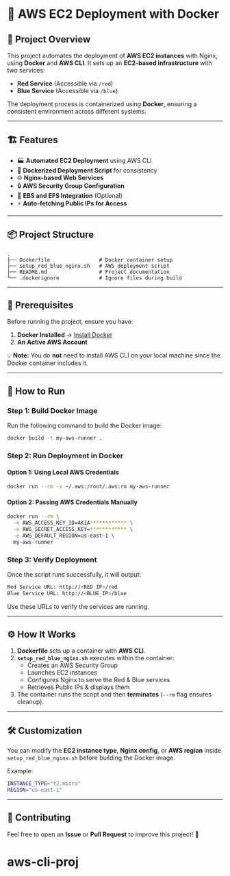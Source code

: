 # 🚀 AWS EC2 Deployment with Docker

## 📌 Project Overview

This project automates the deployment of **AWS EC2 instances** with Nginx, using **Docker** and **AWS CLI**. It sets up an **EC2-based infrastructure** with two services:

- **Red Service** (Accessible via `/red`)
- **Blue Service** (Accessible via `/blue`)

The deployment process is containerized using **Docker**, ensuring a consistent environment across different systems.

---

## 🏗️ Features

- 🏭 **Automated EC2 Deployment** using AWS CLI
- 🔄 **Dockerized Deployment Script** for consistency
- 🌐 **Nginx-based Web Services**
- 🔒 **AWS Security Group Configuration**
- 📌 **EBS and EFS Integration** (Optional)
- ⚡ **Auto-fetching Public IPs for Access**

---

## 📦 Project Structure

```
.
├── Dockerfile                # Docker container setup
├── setup_red_blue_nginx.sh   # AWS deployment script
├── README.md                 # Project documentation
└── .dockerignore             # Ignore files during build
```

---

## 🔧 Prerequisites

Before running the project, ensure you have:

1. **Docker Installed** → [Install Docker](https://docs.docker.com/get-docker/)
2. **An Active AWS Account**

💡 **Note:** You do **not** need to install AWS CLI on your local machine since the Docker container includes it.

---

## 🚀 How to Run

### **Step 1: Build Docker Image**

Run the following command to build the Docker image:

```bash
docker build -t my-aws-runner .
```

### **Step 2: Run Deployment in Docker**

#### Option 1: Using Local AWS Credentials

```bash
docker run --rm -v ~/.aws:/root/.aws:ro my-aws-runner
```

#### Option 2: Passing AWS Credentials Manually

```bash
docker run --rm \
  -e AWS_ACCESS_KEY_ID=AKIA************ \
  -e AWS_SECRET_ACCESS_KEY=************ \
  -e AWS_DEFAULT_REGION=us-east-1 \
  my-aws-runner
```

### **Step 3: Verify Deployment**

Once the script runs successfully, it will output:

```bash
Red Service URL: http://<RED_IP>/red
Blue Service URL: http://<BLUE_IP>/blue
```

Use these URLs to verify the services are running.

---

## ⚙️ How It Works

1. **Dockerfile** sets up a container with **AWS CLI**.
2. **`setup_red_blue_nginx.sh`** executes within the container:
   - Creates an AWS Security Group
   - Launches EC2 instances
   - Configures Nginx to serve the Red & Blue services
   - Retrieves Public IPs & displays them
3. The container runs the script and then **terminates** (`--rm` flag ensures cleanup).

---

## 🛠️ Customization

You can modify the **EC2 instance type**, **Nginx config**, or **AWS region** inside `setup_red_blue_nginx.sh` before building the Docker image.

Example:

```bash
INSTANCE_TYPE="t2.micro"
REGION="us-east-1"
```

---

## 🤝 Contributing

Feel free to open an **Issue** or **Pull Request** to improve this project! 🚀

# aws-cli-proj
